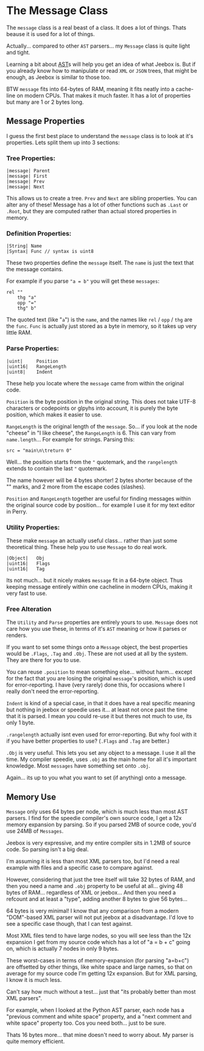 # The Message Class

The `message` class is a real beast of a class. It does a lot of things. Thats beause it is used for a lot of things. 

Actually... compared to other `AST` parsers... my `Message` class is quite light and tight.

Learning a bit about [AST](http://google.com/?q=ast+parser)s will help you get an idea of what Jeebox is. But if you already know how to manipulate or read `XML` or `JSON` trees, that might be enough, as Jeebox is similar to those too.

BTW `message` fits into 64-bytes of RAM, meaning it fits neatly into a cache-line on modern CPUs. That makes it much faster. It has a lot of properties but many are 1 or 2 bytes long.


## Message Properties

I guess the first best place to understand the `message` class is to look at it's properties. Lets split them up into 3 sections:

### Tree Properties:

    |message| Parent
    |message| First
    |message| Prev
    |message| Next

This allows us to create a tree. `Prev` and `Next` are sibling properties. You can alter any of these! Message has a lot of other functions such as `.Last` or `.Root`, but they are computed rather than actual stored properties in memory.

### Definition Properties:

    |String| Name
    |Syntax| Func // syntax is uint8

These two properties define the `message` itself. The `name` is just the text that the message contains.
    
For example if you parse `"a = b"` you will get these `messages`:
    
    rel ""
        thg "a"
        opp "="
        thg" b"

The quoted text (like "`a`") is the `name`, and the names like `rel` / `opp` / `thg` are the `func`. `Func` is actually just stored as a byte in memory, so it takes up very little RAM.


### Parse Properties:

    |uint|     Position
    |uint16|   RangeLength
    |uint8|    Indent

These help you locate where the `message` came from within the original code.

`Position` is the byte position in the original string. This does not take UTF-8 characters or codepoints or glpyhs into account, it is purely the byte position, which makes it easier to use.

`RangeLength` is the original length of the `message`. So... if you look at the node "cheese" in "I like cheese", the `RangeLength` is 6. This can vary from `name.length`... For example for strings. Parsing this:

    src = "main\n\treturn 0"

Well... the position starts from the `"` quotemark, and the `rangelength` extends to contain the last `"` quotemark.

The name however will be 4 bytes shorter! 2 bytes shorter because of the "" marks, and 2 more from the escape codes (slashes).

`Position` and `RangeLength` together are useful for finding messages within the original source code by position... for example I use it for my text editor in Perry.


### Utility Properties:

These make `message` an actually useful class... rather than just some theoretical thing. These help you to use `Message` to do real work.

    |Object|   Obj
    |uint16|   Flags
    |uint16|   Tag
    
Its not much... but it nicely makes `message` fit in a 64-byte object. Thus keeping message entirely within one cacheline in modern CPUs, making it very fast to use.


### Free Alteration

The `Utility` and `Parse` properties are entirely yours to use. `Message` does not care how you use these, in terms of it's `AST` meaning or how it parses or renders.

If you want to set some things onto a `Message` object, the best properties would be `.Flags`, `.Tag` and `.Obj`. These are not used at all by the system. They are there for you to use.

You can reuse `.position` to mean something else... without harm... except for the fact that you are losing the original `message`'s position, which is used for error-reporting. I have (very rarely) done this, for occasions where I really don't need the error-reporting.

`Indent` is kind of a special case, in that it does have a real specific meaning but nothing in jeebox or speedie uses it... at least not once past the time that it is parsed. I mean you could re-use it but theres not much to use, its only 1 byte.

`.rangelength` actually isnt even used for error-reporting. But why fool with it if you have better properties to use? (`.Flags` and `.Tag` are better.)

`.Obj` is very useful. This lets you set any object to a message. I use it all the time. My compiler speedie, uses `.obj` as the main home for all it's important knowledge. Most `messages` have something set onto `.obj`.

Again... its up to you what you want to set (if anything) onto a message.



## Memory Use

`Message` only uses 64 bytes per node, which is much less than most AST parsers. I find for the speedie compiler's own source code, I get a 12x memory expansion by parsing. So if you parsed 2MB of source code, you'd use 24MB of `Messages`.

Jeebox is very expressive, and my entire compiler sits in 1.2MB of source code. So parsing isn't a big deal.

I'm assuming it is less than most XML parsers too, but I'd need a real example with files and a specific case to compare against.

However, considering that just the tree itself will take 32 bytes of RAM, and then you need a name and `.obj` property to be useful at all... giving 48 bytes of RAM... regardless of XML or jeebox... And then you need a refcount and at least a "type", adding another 8 bytes to give 56 bytes...

64 bytes is very minimal! I know that any comparison from a modern "DOM"-based XML parser will not put jeebox at a disadvantage. I'd love to see a specific case though, that I can test against.

Most XML files tend to have large nodes, so you will see less than the 12x expansion I get from my source code which has a lot of "a = b + c" going on, which is actually 7 nodes in only 9 bytes.

These worst-cases in terms of memory-expansion (for parsing "a=b+c") are offsetted by other things, like white space and large names, so that on average for my source code I'm getting 12x expansion. But for XML parsing, I know it is much less.

Can't say how much without a test... just that "its probably better than most XML parsers".

For example, when I looked at the Python AST parser, each node has a "previous comment and white space" property, and a "next comment and white space" property too. Cos you need both... just to be sure.

Thats 16 bytes more... that mine doesn't need to worry about. My parser is quite memory efficient.